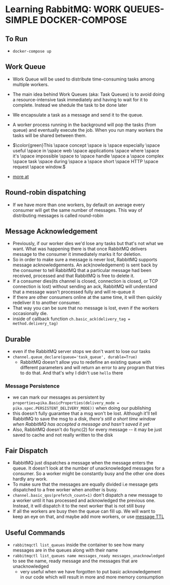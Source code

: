 # Learning RabbitMQ: WORK QUEUES- SIMPLE DOCKER-COMPOSE

## To Run

- `docker-compose up`

## Work Queue

- Work Queue will be used to distribute time-consuming tasks among multiple workers.
- The main idea behind Work Queues (aka: Task Queues) is to avoid doing a resource-intensive task immediately and having to wait for it to complete. Instead we shedule the task to be done later
- We encapsulate a task as a message and send it to the queue.
- A worker process running in the background will pop the tasks (from queue) and eventually execute the job. When you run many workers the tasks will be shared between them.

- $\color{green}This \space concept \space is \space especially \space useful \space in \space web \space applications \space where \space it's \space impossible \space to \space handle \space a \space complex \space task \space during \space a \space short \space HTTP \space request \space window.$

- [more at](https://www.rabbitmq.com/tutorials/tutorial-two-python.html)

## Round-robin dispatching

- If we have more than one workers, by default on average every consumer will get the same number of messages. This way of distributing messages is called round-robin

## Message Acknowledgement

- Previously, if our worker dies we'd lose any tasks but that's not what we want. What was happening there is that once RabbitMQ delivers message to the consumer it immediately marks it for deletion.
- So in order to make sure a message is never lost, RabbitMQ supports message acknowledgements. An ack(nowledgement) is sent back by the consumer to tell RabbitMQ that a particular message had been received, processed and that RabbitMQ is free to delete it.
- If a consumer dies(its channel is closed, connection is closed, or TCP connection is lost) without sending an ack, RabbitMQ will understand that a message wasn't processed fully and will re-queue it
- If there are other consumers online at the same time, it will then quickly redeliver it to another consumer.
- That way you can be sure that no message is lost, even if the workers occasionally die.
- inside of callback function `ch.basic_ack(delivery_tag = method.delivery_tag)`

## Durable

- even if the RabbitMQ server stops we don't want to lose our tasks
- `channel.queue_declare(queue='task_queue', durable=True)`
  - RabbitMQ doesn't allow you to redefine an existing queue with different parameters and will return an error to any program that tries to do that. And that's why I didn't use `hello` there

### Message Persistence

- we can mark our messages as persistent by `properties=pika.BasicProperties(delivery_mode = pika.spec.PERSISTENT_DELIVERY_MODE))` when doing our publishing
- this doesn't fully guarantee that a msg won't be lost. Although it'll tell RabbitMQ to save the msg to a disk, *there's still a short time window when RabbitMQ has accepted a message and hasn't saved it yet*
- Also, RabbitMQ doesn't do fsync(2) for every message -- it may be just saved to cache and not really written to the disk

## Fair Dispatch

- RabbitMQ just dispatches a message when the message enters the queue. It doesn't look at the number of unacknowledged messages for a consumer. So a worker might be constantly busy and the other one does hardly any work.
- To make sure that the messages are equally divided i.e message gets dispatched to a free worker when another is busy.
- `channel.basic_qos(prefetch_count=1)` don't dispatch a new message to a worker until it has processed and acknowledged the previous one. Instead, it will dispatch it to the next worker that is not still busy
- If all the workers are busy then the queue can fill up. We will want to keep an eye on that, and maybe add more workers, or use [message TTL](https://www.rabbitmq.com/ttl.html)

## Useful Commands

- `rabbitmqctl list_queues` inside the container to see how many messages are in the queues along with their name
- `rabbitmqctl list_queues name messages_ready messages_unacknowledged` to see the name, ready message and the messages that are unacknowledged
  - very useful when we have forgotten to put basic acknowledgement in our code which will result in more and more memory consumption
